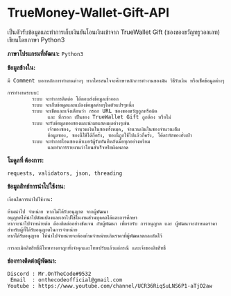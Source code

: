 # TrueMoney-Wallet-Gift-API
เป็นตัวรับข้อมูลและทำการเก็บเงินยันโอนเงินเข้าจาก TrueWallet Gift (ซองของขวัญทรูวอลเลท) เขียนโดยภาษา Python3

**ภาษาโปรแกรมที่พัฒนา:** `Python3`

**ข้อมูลข้างใน:**
    
`มี Comment บอกหลักการทำงานต่างๆ หากใครสนใจจะศึกษาหลักการทำงานของมัน วิธีรับเงิน หรือเช็คข้อมูลต่างๆ`
    
    การทำงานระบบ:
            ระบบ จะทำการติดต่อ โต้ตอบส่งข้อมูลเข้าออก
            ระบบ จะเก็บข้อมูลและแปลงข้อมูลต่างๆในตัวแปรๆหนึ่ง
            ระบบ จะเช็ตและแจ้งเตือนว่า กรอก URL ซองของขวัญถูกหรือผิด
                 และ ที่กรอก เป็นของ TrueWallet Gift ถูกต้อง หรือไม่   
            ระบบ จะรับข้อมูลของซองและนำมาแสดงผลต่างๆเช่น
                 เจ้าของซอง, จำนวนเงินในซองทั้งหมด, จำนวนเงินในซองจำนวนเต็ม
                 ข้อมูลซอง, ซองนี้ใช้ได้กี่ครั้ง, ซองนี้ถูกใช้ไปแล้วกี่ครั้ง, โค้ดรหัสของอั่งเป่า 
            ระบบ จะทำการโอนซองเข้าเบอร์ผู้รับทันทีหลังเมื่อทุกอย่างพร้อม
                 และทำการรายงานว่าโอนสำเร็จหรือผิดพลาด

**โมดูลที่ ต้องการ:**

    requests, validators, json, threading


**ข้อมูลสิทธ์การนำไปใช้งาน:**

    เงื่อนไขการนำไปใช้งาน:

    ห้ามนำไป จำหน่าย หากไม่ได้รับอนุญาต จากผู้พัฒนา
    อนุญาตให้นำไปดัดแปลงและเอาไปใช้ในงานส่วนบุคคลได้และการศึกษา
    หากจะนำไปจำหน่ายต่อ ต้องติดต่ออย่างชัดเจน กับผู้พัฒนา เพื่อรอรับ การอนุญาต และ ผู้พัฒนาจะกำหนดราคาสำหรับผู้ที่ได้รับอนุญาตในการจำหน่าย
    หากได้รับอนุญาต ให้นำไปจำหน่ายจะต้องห้ามจำหน่ายเกินราคาที่ผู้พัฒนาตกลงกันไว้

    การละเมิดลิขสิทธิ์มีโทษทางอาญาทั้งจำคุกและโทษปรับแล้วแต่กรณี และเจ้าของลิขสิทธิ์
    
**ช่องทางติดต่อผู้พัฒนา:**
    
    Discord : Mr.OnTheCode#9532
     Email  : onthecodeofficial@gmail.com
    Youtube : https://www.youtube.com/channel/UCR36RiqSuLNS6P1-aTjO2aw
